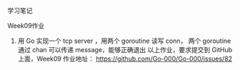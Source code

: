 学习笔记

Week09作业

1. 用 Go 实现一个 tcp server ，用两个 goroutine 读写 conn，
   两个 goroutine 通过 chan 可以传递 message，能够正确退出
   以上作业，要求提交到 GitHub 上面，Week09 作业地址：
   https://github.com/Go-000/Go-000/issues/82
 